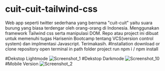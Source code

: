 # cuit-cuit-tailwind-css
Web app seperti twitter sederhana yang bernama "cuit-cuit" yaitu suara burung yang biasa terdengar oleh orang-orang di Indonesia. Menggunakan framework Tailwind css serta manipulasi DOM. Repo atau project ini dibuat untuk memenuhi tugas Harisenin Bootcamp tentang VCS(version control system) dan implmentasi Javascript. Terimakasih.
#Installation
download or clone repository
open terminal in path folder project
run npm i / npm install

#Dekstop Lightmode 
![Screenshot_1](https://user-images.githubusercontent.com/48176273/235666994-8c567b49-59c3-461f-9772-cd1ccd0a49ab.png)
#Dekstop Darkmode
![Screenshot_10](https://user-images.githubusercontent.com/48176273/235667170-e1175c3c-5fdd-46c1-8540-af309d0d51af.png)
#Mobile Version
![Screenshot_2](https://user-images.githubusercontent.com/48176273/235667112-ad1967de-02df-44a2-b506-f1586b259f1e.png)


